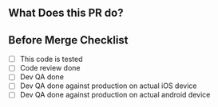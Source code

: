 ## What Does this PR do?

## Before Merge Checklist

- [ ] This code is tested
- [ ] Code review done
- [ ] Dev QA done
- [ ] Dev QA done against production on actual iOS device
- [ ] Dev QA done against production on actual android device
